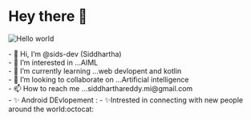 # Hey there :wave:

<img src="https://raw.githubusercontent.com/sids-dev/sids-dev/master/resources/banner.png" alt="Hello world">

<p align="center"> 
</p>
- 👋 Hi, I’m @sids-dev (Siddhartha)<br>
- 👀 I’m interested in ...AIML<br>
- 🌱 I’m currently learning ...web devlopent and kotlin<br>
- 💞️ I’m looking to collaborate on ...Artificial intelligence<br>
- 📫 How to reach me ...siddharthareddy.mi@gmail.com<br>
- ✨ Android DEvlopement :
- ✨Intrested in connecting with new people around the world:octocat:

<!---
sids-dev/sids-dev is a ✨ special ✨ repository because its `README.md` (this file) appears on your GitHub profile.
You can click the Preview link to take a look at your changes.
--->
